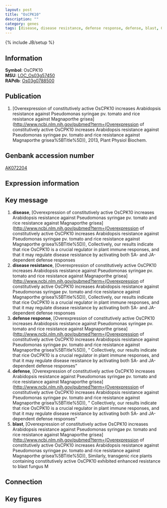 ```yaml
---
layout: post
title: "OsCPK10"
description: ""
category: genes
tags: [disease, disease resistance, defense response, defense, blast, Gene]
---
```

{% include JB/setup %}

## Information
__Symbol__: OsCPK10  
__MSU__: [LOC_Os03g57450](http://rice.plantbiology.msu.edu/cgi-bin/ORF_infopage.cgi?orf=LOC_Os03g57450)  
__RAPdb__: [Os03g0788500](http://rapdb.dna.affrc.go.jp/viewer/gbrowse_details/irgsp1?name=Os03g0788500)  

## Publication
1. [Overexpression of constitutively active OsCPK10 increases Arabidopsis resistance against Pseudomonas syringae pv. tomato and rice resistance against Magnaporthe grisea](http://www.ncbi.nlm.nih.gov/pubmed?term=(Overexpression of constitutively active OsCPK10 increases Arabidopsis resistance against Pseudomonas syringae pv. tomato and rice resistance against Magnaporthe grisea%5BTitle%5D)), 2013, Plant Physiol Biochem.

## Genbank accession number
[AK072204](http://www.ncbi.nlm.nih.gov/nuccore/AK072204)

## Expression information

## Key message
1. __disease__, [Overexpression of constitutively active OsCPK10 increases Arabidopsis resistance against Pseudomonas syringae pv. tomato and rice resistance against Magnaporthe grisea](http://www.ncbi.nlm.nih.gov/pubmed?term=(Overexpression of constitutively active OsCPK10 increases Arabidopsis resistance against Pseudomonas syringae pv. tomato and rice resistance against Magnaporthe grisea%5BTitle%5D)),  Collectively, our results indicate that rice OsCPK10 is a crucial regulator in plant immune responses, and that it may regulate disease resistance by activating both SA- and JA-dependent defense responses
2. __disease resistance__, [Overexpression of constitutively active OsCPK10 increases Arabidopsis resistance against Pseudomonas syringae pv. tomato and rice resistance against Magnaporthe grisea](http://www.ncbi.nlm.nih.gov/pubmed?term=(Overexpression of constitutively active OsCPK10 increases Arabidopsis resistance against Pseudomonas syringae pv. tomato and rice resistance against Magnaporthe grisea%5BTitle%5D)),  Collectively, our results indicate that rice OsCPK10 is a crucial regulator in plant immune responses, and that it may regulate disease resistance by activating both SA- and JA-dependent defense responses
3. __defense response__, [Overexpression of constitutively active OsCPK10 increases Arabidopsis resistance against Pseudomonas syringae pv. tomato and rice resistance against Magnaporthe grisea](http://www.ncbi.nlm.nih.gov/pubmed?term=(Overexpression of constitutively active OsCPK10 increases Arabidopsis resistance against Pseudomonas syringae pv. tomato and rice resistance against Magnaporthe grisea%5BTitle%5D)), " Collectively, our results indicate that rice OsCPK10 is a crucial regulator in plant immune responses, and that it may regulate disease resistance by activating both SA- and JA-dependent defense responses"
4. __defense__, [Overexpression of constitutively active OsCPK10 increases Arabidopsis resistance against Pseudomonas syringae pv. tomato and rice resistance against Magnaporthe grisea](http://www.ncbi.nlm.nih.gov/pubmed?term=(Overexpression of constitutively active OsCPK10 increases Arabidopsis resistance against Pseudomonas syringae pv. tomato and rice resistance against Magnaporthe grisea%5BTitle%5D)), " Collectively, our results indicate that rice OsCPK10 is a crucial regulator in plant immune responses, and that it may regulate disease resistance by activating both SA- and JA-dependent defense responses"
5. __blast__, [Overexpression of constitutively active OsCPK10 increases Arabidopsis resistance against Pseudomonas syringae pv. tomato and rice resistance against Magnaporthe grisea](http://www.ncbi.nlm.nih.gov/pubmed?term=(Overexpression of constitutively active OsCPK10 increases Arabidopsis resistance against Pseudomonas syringae pv. tomato and rice resistance against Magnaporthe grisea%5BTitle%5D)),  Similarly, transgenic rice plants containing constitutively active OsCPK10 exhibited enhanced resistance to blast fungus M

## Connection

## Key figures


